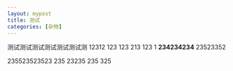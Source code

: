 ```yaml
---
layout: mypost
title: 测试
categories: [杂物]
---
```


测试测试测试测试测试测试测
12312
123
123
213
123
1
**234234234**
23523352

235523523523
235
23235
235
325
